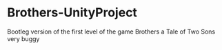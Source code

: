 # Brothers-UnityProject
Bootleg version of the first level of the game Brothers a Tale of Two Sons
very buggy
